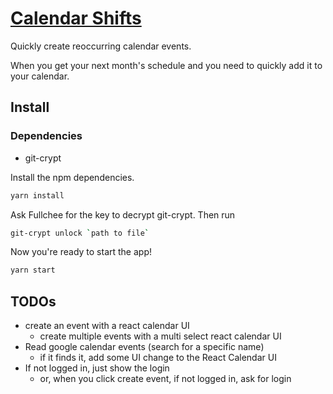 # [Calendar Shifts]()

Quickly create reoccurring calendar events.

When you get your next month's schedule and you need to quickly add it to your calendar.

## Install
### Dependencies
- git-crypt

Install the npm dependencies.
```bash
yarn install
```

Ask Fullchee for the key to decrypt git-crypt. Then run
```bash
git-crypt unlock `path to file`
```

Now you're ready to start the app!
```bash
yarn start
```

## TODOs
- create an event with a react calendar UI
  - create multiple events with a multi select react calendar UI
- Read google calendar events (search for a specific name)
  - if it finds it, add some UI change to the React Calendar UI
- If not logged in, just show the login
  - or, when you click create event, if not logged in, ask for login
